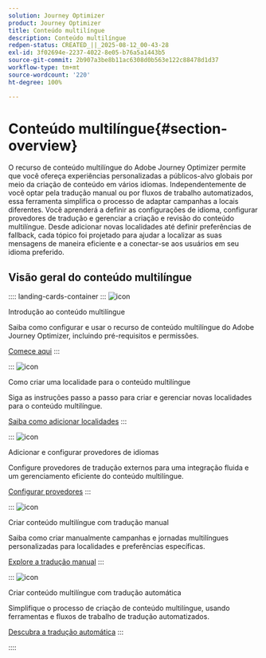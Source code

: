 ```yaml
---
solution: Journey Optimizer
product: Journey Optimizer
title: Conteúdo multilíngue
description: Conteúdo multilíngue
redpen-status: CREATED_||_2025-08-12_00-43-28
exl-id: 3f02694e-2237-4022-8e05-b76a5a1443b5
source-git-commit: 2b907a3be8b11ac6308d0b563e122c88478d1d37
workflow-type: tm+mt
source-wordcount: '220'
ht-degree: 100%

---
```


# Conteúdo multilíngue{#section-overview}

O recurso de conteúdo multilíngue do Adobe Journey Optimizer permite que você ofereça experiências personalizadas a públicos-alvo globais por meio da criação de conteúdo em vários idiomas. Independentemente de você optar pela tradução manual ou por fluxos de trabalho automatizados, essa ferramenta simplifica o processo de adaptar campanhas a locais diferentes. Você aprenderá a definir as configurações de idioma, configurar provedores de tradução e gerenciar a criação e revisão do conteúdo multilíngue. Desde adicionar novas localidades até definir preferências de fallback, cada tópico foi projetado para ajudar a localizar as suas mensagens de maneira eficiente e a conectar-se aos usuários em seu idioma preferido.

## Visão geral do conteúdo multilíngue

:::: landing-cards-container
:::
![icon](https://cdn.experienceleague.adobe.com/icons/circle-play.svg)

Introdução ao conteúdo multilíngue

Saiba como configurar e usar o recurso de conteúdo multilíngue do Adobe Journey Optimizer, incluindo pré-requisitos e permissões.

[Comece aqui](../using/content-management/multilingual-gs.md)
:::

:::
![icon](https://cdn.experienceleague.adobe.com/icons/list-check.svg)

Como criar uma localidade para o conteúdo multilíngue

Siga as instruções passo a passo para criar e gerenciar novas localidades para o conteúdo multilíngue.

[Saiba como adicionar localidades](../using/content-management/multilingual-locale.md)
:::

:::
![icon](https://cdn.experienceleague.adobe.com/icons/gear.svg)

Adicionar e configurar provedores de idiomas

Configure provedores de tradução externos para uma integração fluida e um gerenciamento eficiente do conteúdo multilíngue.

[Configurar provedores](../using/content-management/multilingual-provider.md)
:::

:::
![icon](https://cdn.experienceleague.adobe.com/icons/bullseye.svg)

Criar conteúdo multilíngue com tradução manual

Saiba como criar manualmente campanhas e jornadas multilíngues personalizadas para localidades e preferências específicas.

[Explore a tradução manual](../using/content-management/multilingual-manual.md)
:::

:::
![icon](https://cdn.experienceleague.adobe.com/icons/puzzle-piece.svg)

Criar conteúdo multilíngue com tradução automática

Simplifique o processo de criação de conteúdo multilíngue, usando ferramentas e fluxos de trabalho de tradução automatizados.

[Descubra a tradução automática](../using/content-management/multilingual-automated.md)
:::

::::
